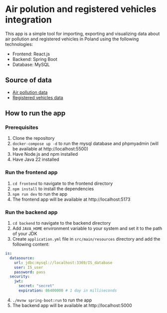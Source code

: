 # Air polution and registered vehicles integration

This app is a simple tool for importing, exporting and visualizing data about air pollution and registered vehicles in Poland using the following technologies:
- Frontend: React.js
- Backend: Spring Boot
- Database: MySQL

## Source of data
- [Air pollution data](https://powietrze.gios.gov.pl/pjp/archives)
- [Registered vehicles data](https://api.cepik.gov.pl/doc)

## How to run the app

### Prerequisites
1. Clone the repository
2. `docker-compose up -d` to run the mysql database and phpmyadmin (will be available at http://localhost:5500)
3. Have Node.js and npm installed
4. Have Java 22 installed

### Run the frontend app
1. `cd frontend` to navigate to the frontend directory
2. `npm install` to install the dependencies
3. `npm run dev` to run the app
4. The frontend app will be available at http://localhost:5173

### Run the backend app
1. `cd backend` to navigate to the backend directory
2. Add `JAVA_HOME` environment variable to your system and set it to the path of your JDK
3. Create `application.yml` file in `src/main/resources` directory and add the following content: 
```yaml
is:
  datasource:
    url: jdbc:mysql://localhost:3369/IS_database
    user: IS_user
    password: pass
  security:
    jwt:
      secret: "secret"
      expiration: 86400000 # 1 day in milliseconds
```
4. `./mvnw spring-boot:run` to run the app
5. The backend app will be available at http://localhost:5000

